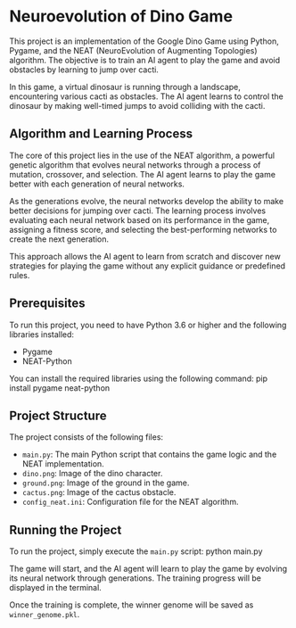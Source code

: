 # Neuroevolution of Dino Game

This project is an implementation of the Google Dino Game using Python, Pygame, and the NEAT (NeuroEvolution of Augmenting Topologies) algorithm. The objective is to train an AI agent to play the game and avoid obstacles by learning to jump over cacti.

In this game, a virtual dinosaur is running through a landscape, encountering various cacti as obstacles. The AI agent learns to control the dinosaur by making well-timed jumps to avoid colliding with the cacti.

## Algorithm and Learning Process

The core of this project lies in the use of the NEAT algorithm, a powerful genetic algorithm that evolves neural networks through a process of mutation, crossover, and selection. The AI agent learns to play the game better with each generation of neural networks.

As the generations evolve, the neural networks develop the ability to make better decisions for jumping over cacti. The learning process involves evaluating each neural network based on its performance in the game, assigning a fitness score, and selecting the best-performing networks to create the next generation.

This approach allows the AI agent to learn from scratch and discover new strategies for playing the game without any explicit guidance or predefined rules.


## Prerequisites

To run this project, you need to have Python 3.6 or higher and the following libraries installed:

- Pygame
- NEAT-Python

You can install the required libraries using the following command:
pip install pygame neat-python


## Project Structure

The project consists of the following files:

- `main.py`: The main Python script that contains the game logic and the NEAT implementation.
- `dino.png`: Image of the dino character.
- `ground.png`: Image of the ground in the game.
- `cactus.png`: Image of the cactus obstacle.
- `config_neat.ini`: Configuration file for the NEAT algorithm.

## Running the Project

To run the project, simply execute the `main.py` script:
python main.py


The game will start, and the AI agent will learn to play the game by evolving its neural network through generations. The training progress will be displayed in the terminal.

Once the training is complete, the winner genome will be saved as `winner_genome.pkl`.
